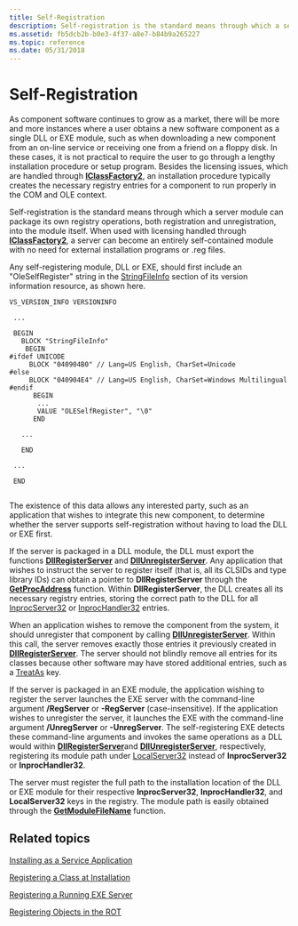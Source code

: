 ```yaml
---
title: Self-Registration
description: Self-registration is the standard means through which a server module can package its own registry operations, both registration and unregistration, into the module itself.
ms.assetid: fb5dcb2b-b0e3-4f37-a8e7-b84b9a265227
ms.topic: reference
ms.date: 05/31/2018
---
```


# Self-Registration

As component software continues to grow as a market, there will be more and more instances where a user obtains a new software component as a single DLL or EXE module, such as when downloading a new component from an on-line service or receiving one from a friend on a floppy disk. In these cases, it is not practical to require the user to go through a lengthy installation procedure or setup program. Besides the licensing issues, which are handled through [**IClassFactory2**](/windows/desktop/api/OCIdl/nn-ocidl-iclassfactory2), an installation procedure typically creates the necessary registry entries for a component to run properly in the COM and OLE context.

Self-registration is the standard means through which a server module can package its own registry operations, both registration and unregistration, into the module itself. When used with licensing handled through [**IClassFactory2**](/windows/desktop/api/OCIdl/nn-ocidl-iclassfactory2), a server can become an entirely self-contained module with no need for external installation programs or .reg files.

Any self-registering module, DLL or EXE, should first include an "OleSelfRegister" string in the [StringFileInfo](/windows/desktop/menurc/stringfileinfo-block) section of its version information resource, as shown here.

``` syntax
VS_VERSION_INFO VERSIONINFO 
 
 ... 
 
 BEGIN 
   BLOCK "StringFileInfo" 
    BEGIN 
#ifdef UNICODE 
     BLOCK "040904B0" // Lang=US English, CharSet=Unicode 
#else 
     BLOCK "040904E4" // Lang=US English, CharSet=Windows Multilingual 
#endif 
      BEGIN 
       ... 
       VALUE "OLESelfRegister", "\0" 
      END 
 
   ... 
 
   END 
 
 ... 
 
 END 
 
```

The existence of this data allows any interested party, such as an application that wishes to integrate this new component, to determine whether the server supports self-registration without having to load the DLL or EXE first.

If the server is packaged in a DLL module, the DLL must export the functions [**DllRegisterServer**](/windows/win32/api/olectl/nf-olectl-dllregisterserver) and [**DllUnregisterServer**](/windows/win32/api/olectl/nf-olectl-dllunregisterserver). Any application that wishes to instruct the server to register itself (that is, all its CLSIDs and type library IDs) can obtain a pointer to **DllRegisterServer** through the [**GetProcAddress**](/windows/desktop/api/libloaderapi/nf-libloaderapi-getprocaddress) function. Within **DllRegisterServer**, the DLL creates all its necessary registry entries, storing the correct path to the DLL for all [InprocServer32](inprocserver32.md) or [InprocHandler32](inprochandler32.md) entries.

When an application wishes to remove the component from the system, it should unregister that component by calling [**DllUnregisterServer**](/windows/win32/api/olectl/nf-olectl-dllunregisterserver). Within this call, the server removes exactly those entries it previously created in [**DllRegisterServer**](/windows/win32/api/olectl/nf-olectl-dllregisterserver). The server should not blindly remove all entries for its classes because other software may have stored additional entries, such as a [TreatAs](treatas.md) key.

If the server is packaged in an EXE module, the application wishing to register the server launches the EXE server with the command-line argument **/RegServer** or **-RegServer** (case-insensitive). If the application wishes to unregister the server, it launches the EXE with the command-line argument **/UnregServer** or **-UnregServer**. The self-registering EXE detects these command-line arguments and invokes the same operations as a DLL would within [**DllRegisterServer**](/windows/win32/api/olectl/nf-olectl-dllregisterserver)and [**DllUnregisterServer**](/windows/win32/api/olectl/nf-olectl-dllunregisterserver), respectively, registering its module path under [LocalServer32](localserver32.md) instead of **InprocServer32** or **InprocHandler32**.

The server must register the full path to the installation location of the DLL or EXE module for their respective **InprocServer32**, **InprocHandler32**, and **LocalServer32** keys in the registry. The module path is easily obtained through the [**GetModuleFileName**](/windows/desktop/api/libloaderapi/nf-libloaderapi-getmodulefilenamea) function.

## Related topics

<dl> <dt>

[Installing as a Service Application](installing-as-a-service-application.md)
</dt> <dt>

[Registering a Class at Installation](registering-a-class-at-installation.md)
</dt> <dt>

[Registering a Running EXE Server](registering-a-running-exe-server.md)
</dt> <dt>

[Registering Objects in the ROT](registering-objects-in-the-rot.md)
</dt> </dl>

 

 
